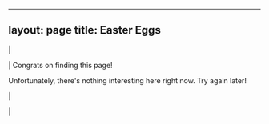 

---
layout: page
title: Easter Eggs
---

  

| 
  

 | 
 Congrats on finding this page! 
  

 Unfortunately, there's nothing interesting here right now. Try again later! 

 | 
  

 |

  

